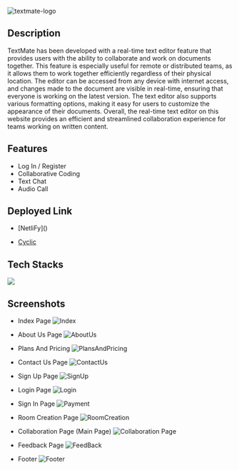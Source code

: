 
![textmate-logo](https://github.com/Anshita808/slim-pies-2220/assets/119393513/d17da09e-9553-4e45-b74e-bdc0f038d823)

## Description
TextMate has been developed with a real-time text editor feature that provides users with the ability to collaborate and work on documents together. This feature is especially useful for remote or distributed teams, as it allows them to work together efficiently regardless of their physical location. The editor can be accessed from any device with internet access, and changes made to the document are visible in real-time, ensuring that everyone is working on the latest version. The text editor also supports various formatting options, making it easy for users to customize the appearance of their documents. Overall, the real-time text editor on this website provides an efficient and streamlined collaboration experience for teams working on written content.

## Features
- Log In / Register
- Collaborative Coding
- Text Chat
- Audio Call

## Deployed Link
- [NetliFy](<a href="https://effervescent-buttercream-1a4b5d.netlify.app/"></a>) 

- [Cyclic]()

## Tech Stacks
![](https://skillicons.dev/icons?i=html,css,js,nodejs,express,mongo )


## Screenshots 
- Index Page
![Index](https://github.com/Anshita808/slim-pies-2220/assets/119393513/284a808d-1841-4718-92fe-8c2209c43dc4)

- About Us Page
![AboutUs](https://github.com/Anshita808/slim-pies-2220/assets/119393513/53e0439b-1f17-4582-9147-267321d38b83)

- Plans And Pricing
![PlansAndPricing](https://github.com/Anshita808/slim-pies-2220/assets/119393513/9a71d64d-5e25-47a8-ad59-fa5de8b970df)

- Contact Us Page
![ContactUs](https://github.com/Anshita808/slim-pies-2220/assets/119393513/470075a3-aa5e-415a-94d0-72906aad7ffb)

- Sign Up Page
![SignUp](https://github.com/Anshita808/slim-pies-2220/assets/119393513/623f8d54-704a-4155-a1f2-72bad3059435)

- Login Page
![Login](https://github.com/Anshita808/slim-pies-2220/assets/119393513/13684cc8-ff73-44cf-9254-5036524ea08d)

- Sign In Page
![Payment](https://github.com/Anshita808/slim-pies-2220/assets/119393513/b4f17a4b-b978-4964-b81e-63c6047d0ae6)

- Room Creation Page
![RoomCreation](https://github.com/Anshita808/slim-pies-2220/assets/119393513/adf261a3-142f-4a9b-8e9f-e9cb6bbbe643)

- Collaboration Page (Main Page)
![Collaboration Page](https://github.com/Anshita808/slim-pies-2220/assets/119393513/cc2338be-c418-4340-9245-b1f85a3ae014)

- Feedback Page
![FeedBack](https://github.com/Anshita808/slim-pies-2220/assets/119393513/d466c4da-daae-4781-8da1-72a879592c81)

- Footer
![Footer](https://github.com/Anshita808/slim-pies-2220/assets/119393513/8372caea-7dbd-41b0-8e31-f4d9e49a333c)